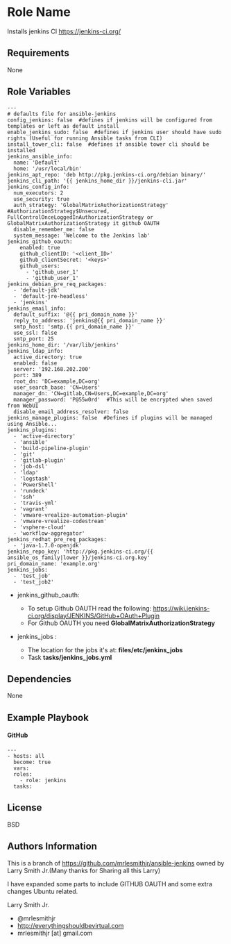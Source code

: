 Role Name
=========

Installs jenkins CI https://jenkins-ci.org/

Requirements
------------

None

Role Variables
--------------

````
---
# defaults file for ansible-jenkins
config_jenkins: false  #defines if jenkins will be configured from templates or left as default install
enable_jenkins_sudo: false  #defines if jenkins user should have sudo rights (Useful for running Ansible tasks from CLI)
install_tower_cli: false  #defines if ansible tower cli should be installed
jenkins_ansible_info:
  name: 'Default'
  home: '/usr/local/bin'
jenkins_apt_repo: 'deb http://pkg.jenkins-ci.org/debian binary/'
jenkins_cli_path: '{{ jenkins_home_dir }}/jenkins-cli.jar'
jenkins_config_info:
  num_executors: 2
  use_security: true
  auth_strategy: 'GlobalMatrixAuthorizationStrategy'  #AuthorizationStrategy$Unsecured, FullControlOnceLoggedInAuthorizationStrategy or GlobalMatrixAuthorizationStrategy it github OAUTH
  disable_remember_me: false
  system_message: 'Welcome to the Jenkins lab'
jenkins_github_oauth:
    enabled: true
    github_clientID: '<client_ID>'
    github_clientSecret: '<keys>'
    github_users:
      - 'github_user_1'
      - 'github_user_1'
jenkins_debian_pre_req_packages:
  - 'default-jdk'
  - 'default-jre-headless'
  - 'jenkins'
jenkins_email_info:
  default_suffix: '@{{ pri_domain_name }}'
  reply_to_address: 'jenkins@{{ pri_domain_name }}'
  smtp_host: 'smtp.{{ pri_domain_name }}'
  use_ssl: false
  smtp_port: 25
jenkins_home_dir: '/var/lib/jenkins'
jenkins_ldap_info:
  active_directory: true
  enabled: false
  server: '192.168.202.200'
  port: 389
  root_dn: 'DC=example,DC=org'
  user_search_base: 'CN=Users'
  manager_dn: 'CN=gitlab,CN=Users,DC=example,DC=org'
  manager_password: 'P@55w0rd'  #This will be encrypted when saved from WebUI
  disable_email_address_resolver: false
jenkins_manage_plugins: false  #Defines if plugins will be managed using Ansible...
jenkins_plugins:
  - 'active-directory'
  - 'ansible'
  - 'build-pipeline-plugin'
  - 'git'
  - 'gitlab-plugin'
  - 'job-dsl'
  - 'ldap'
  - 'logstash'
  - 'PowerShell'
  - 'rundeck'
  - 'ssh'
  - 'travis-yml'
  - 'vagrant'
  - 'vmware-vrealize-automation-plugin'
  - 'vmware-vrealize-codestream'
  - 'vsphere-cloud'
  - 'workflow-aggregator'
jenkins_redhat_pre_req_packages:
  - 'java-1.7.0-openjdk'
jenkins_repo_key: 'http://pkg.jenkins-ci.org/{{ ansible_os_family|lower }}/jenkins-ci.org.key'
pri_domain_name: 'example.org'
jenkins_jobs:
  - 'test_job'
  - 'test_job2'
````

* jenkins_github_oauth:

  * To setup Github OAUTH read the following: https://wiki.jenkins-ci.org/display/JENKINS/GitHub+OAuth+Plugin
  * For Github OAUTH you need **GlobalMatrixAuthorizationStrategy**
  

* jenkins_jobs :

  - The location for the jobs it's at: **files/etc/jenkins_jobs**
  - Task **tasks/jenkins_jobs.yml**



Dependencies
------------

None

Example Playbook
----------------

#### GitHub
````
---
- hosts: all
  become: true
  vars:
  roles:
    - role: jenkins
  tasks:
````


License
-------

BSD

Authors Information
------------------
This is a branch of https://github.com/mrlesmithjr/ansible-jenkins owned by Larry Smith Jr.(Many thanks for Sharing all this Larry)

I have expanded some parts to include GITHUB OAUTH and some extra changes Ubuntu related.

Larry Smith Jr.
- @mrlesmithjr
- http://everythingshouldbevirtual.com
- mrlesmithjr [at] gmail.com

